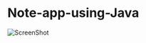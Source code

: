 # Note-app-using-Java

![ScreenShot](https://www.mediafire.com/view/ujhizn7ar7mabzg/2023-03-30_233843.png)
